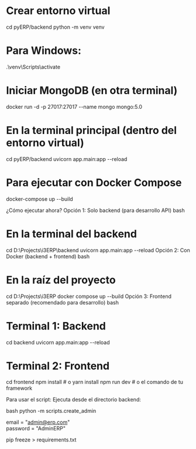 # Crear entorno virtual
cd pyERP/backend
python -m venv venv
# Para Windows: 
.\venv\Scripts\activate



# Iniciar MongoDB (en otra terminal)
docker run -d -p 27017:27017 --name mongo mongo:5.0

# En la terminal principal (dentro del entorno virtual)
cd pyERP/backend
uvicorn app.main:app --reload

# Para ejecutar con Docker Compose
docker-compose up --build





¿Cómo ejecutar ahora?
Opción 1: Solo backend (para desarrollo API)
bash
# En la terminal del backend
cd D:\Projects\i3ERP\backend
uvicorn app.main:app --reload
Opción 2: Con Docker (backend + frontend)
bash
# En la raíz del proyecto
cd D:\Projects\i3ERP
docker compose up --build
Opción 3: Frontend separado (recomendado para desarrollo)
bash
# Terminal 1: Backend
cd backend
uvicorn app.main:app --reload

# Terminal 2: Frontend
cd frontend
npm install  # o yarn install
npm run dev  # o el comando de tu framework




Para usar el script:
Ejecuta desde el directorio backend:

bash
python -m scripts.create_admin

email = "admin@erp.com"  
password = "AdminERP"

pip freeze > requirements.txt